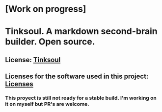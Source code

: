 # [Work on progress] 
# Tinksoul. A markdown second-brain builder. Open source.
## License: [Tinksoul](LICENSE.md)
## Licenses for the software used in this project: [Licenses](LICENSES/readme.md)
### This proyect is still not ready for a stable build. I'm working on it on myself but PR's are welcome.

